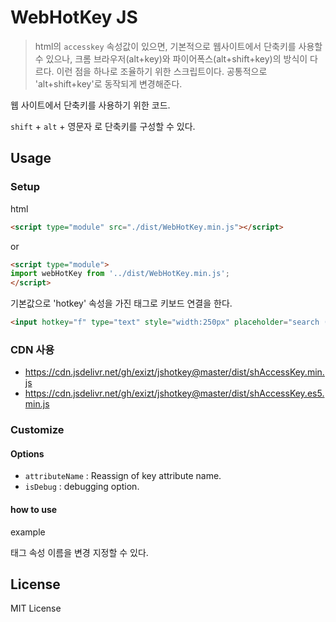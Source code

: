 # WebHotKey JS
> html의 `accesskey` 속성값이 있으면, 기본적으로 웹사이트에서 단축키를 사용할 수 있으나, 크롬 브라우저(alt+key)와 파이어폭스(alt+shift+key)의 방식이 다르다. 이런 점을 하나로 조율하기 위한 스크립트이다. 공통적으로 'alt+shift+key'로 동작되게 변경해준다.

웹 사이트에서 단축키를 사용하기 위한 코드.

`shift` + `alt` + 영문자 로 단축키를 구성할 수 있다.



## Usage
### Setup
html
```html
<script type="module" src="./dist/WebHotKey.min.js"></script>
```

or 


```html
<script type="module">
import webHotKey from '../dist/WebHotKey.min.js';
</script>
```


기본값으로 'hotkey' 속성을 가진 태그로 키보드 연결을 한다.
```html
<input hotkey="f" type="text" style="width:250px" placeholder="search (alt+shift+f)">
```

### CDN 사용
* https://cdn.jsdelivr.net/gh/exizt/jshotkey@master/dist/shAccessKey.min.js
* https://cdn.jsdelivr.net/gh/exizt/jshotkey@master/dist/shAccessKey.es5.min.js


### Customize
#### Options
- `attributeName` : Reassign of key attribute name.
- `isDebug` : debugging option.



#### how to use
example
<script type="module">
import webHotKey from '../dist/WebHotKey.min.js';

webHotKey.setOptions({
    attributeName: "myAccessKey"
})
</script>
태그 속성 이름을 변경 지정할 수 있다.


## License

MIT License